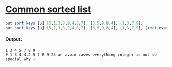 [1]: https://rosettacode.org/wiki/Common_sorted_list

# [Common sorted list][1]

```perl
put sort keys [∪] [5,1,3,8,9,4,8,7], [3,5,9,8,4], [1,3,7,9];
put sort keys [∪] [5,1,3,8,9,4,8,7], [3,5,9,8,4], [1,3,7,9], [<not everything is an integer so why not avoid special cases # ~ 23 4.2>];
```

#### Output:
```
1 3 4 5 7 8 9
# 1 3 4 4.2 5 7 8 9 23 an avoid cases everything integer is not so special why ~
```
